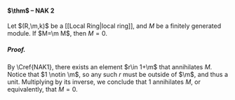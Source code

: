 #### $\thm$ – NAK 2
Let $(R,\m,k)$ be a [[Local Ring|local ring]], and $M$ be a finitely generated module. If $M=\m M$, then $M=0$.

##### *Proof.*
By \Cref{NAK1}, there exists an element $r\in 1+\m$ that annihilates $M$. Notice that $1 \notin \m$, so any such $r$ must be outside of $\m$, and thus a unit. Multiplying by its inverse, we conclude that $1$ annihilates $M$, or equivalently, that $M=0$.